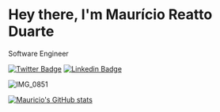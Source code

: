 # Hey there, I'm Maurício Reatto Duarte

Software Engineer

[![Twitter Badge](https://img.shields.io/badge/-@mauriciord-6633cc?style=flat-square&labelColor=6633cc&logo=twitter&logoColor=white&link=https://twitter.com/mauriciord)](https://twitter.com/mauriciord)
[![Linkedin Badge](https://img.shields.io/badge/-Mauricio%20R%20Duarte-6633cc?style=flat-square&logo=Linkedin&logoColor=white&link=https://www.linkedin.com/in/mauriciord/)](https://www.linkedin.com/in/mauriciord/)

![IMG_0851](https://user-images.githubusercontent.com/1128701/110491021-a2a15600-80cf-11eb-9db9-547660a07260.jpg)

[![Mauricio's GitHub stats](https://github-readme-stats.vercel.app/api?username=mauriciord&theme=midnight-purple)](https://github.com/anuraghazra/github-readme-stats)



